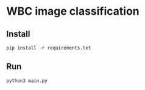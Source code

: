 # WBC image classification

## Install 

```
pip install -r requirements.txt
```

## Run

```
python3 main.py
```
